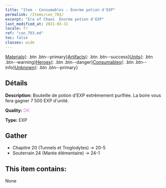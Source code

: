 ```yaml
---
title: "Item - Consumables - Énorme potion d'EXP"
permalink: /Items/con_703/
excerpt: "Era of Chaos  Énorme potion d'EXP"
last_modified_at: 2021-03-31
locale: fr
ref: "con_703.md"
toc: false
classes: wide
---
```

 [Materials](/fr/Items/){: .btn .btn--primary}[Artifacts](/fr/Items/Artifacts/){: .btn .btn--success}[Units](/fr/Items/Units/){: .btn .btn--warning}[Heroes](/fr/Items/Heroes/){: .btn .btn--danger}[Consumables](/fr/Items/Consumables/){: .btn .btn--info}[Unknown](/fr/Items/Unknown/){: .btn .btn--primary}

## Détails
 **Description:** Bouteille de potion d'EXP extrêmement purifiée. La boire vous fera gagner 7 500 EXP d'unité.

 **Quality:** <span style="color: #DA70D6">OK</span>

 **Type:** EXP

## Gather

*    Chapitre 20 (Tunnels et Troglodytes) -> 20-5 
*    Souterrain 24 (Marée élémentaire) -> 24-1 

## This item contains:

  None

